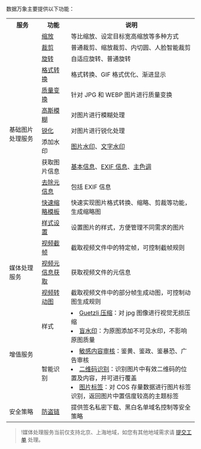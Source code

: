数据万象主要提供以下功能：

<table>
   <tr>
      <th>服务</td>
      <th>功能</td>
      <th>说明</td>
   </tr>
   <tr>
      <td rowspan=12>基础图片处理服务</td>
      <td><a href="https://cloud.tencent.com/document/product/460/36540">缩放</a></td>
      <td>等比缩放、设定目标宽高缩放等多种方式</td>
   </tr>
   <tr>
      <td><a href="https://cloud.tencent.com/document/product/460/36541">裁剪</a></td>
      <td>普通裁剪、缩放裁剪、内切圆、人脸智能裁剪</td>
   </tr>
   <tr>
      <td><a href="https://cloud.tencent.com/document/product/460/36542">旋转</a></td>
      <td>自适应旋转、普通旋转</td>
   </tr>
   <tr>
      <td><a href="https://cloud.tencent.com/document/product/460/36543">格式转换</a></td>
      <td>格式转换、GIF 格式优化、渐进显示</td>
   </tr>
   <tr>
      <td><a href="https://cloud.tencent.com/document/product/460/36544">质量变换</a></td>
      <td>针对 JPG 和 WEBP 图片进行质量变换</td>
   </tr>
   <tr>
      <td><a href="https://cloud.tencent.com/document/product/460/36545">高斯模糊</a></td>
      <td>对图片进行模糊处理</td>
   </tr>
   <tr>
      <td><a href="https://cloud.tencent.com/document/product/460/36546">锐化</a></td>
      <td>对图片进行锐化处理</td>
   </tr>
   <tr>
      <td>添加水印</td>
      <td><a href="https://cloud.tencent.com/document/product/460/6930">图片水印</a>、<a href="https://cloud.tencent.com/document/product/460/6951">文字水印</a></td>
   </tr>
   <tr>
      <td>获取图片信息</td>
      <td><a href="https://cloud.tencent.com/document/product/460/6927">基本信息</a>、<a href="https://cloud.tencent.com/document/product/460/6926">EXIF 信息</a>、<a href="https://cloud.tencent.com/document/product/460/6928">主色调</a></td>
   </tr>
   <tr>
      <td><a href="https://cloud.tencent.com/document/product/460/36547">去除元信息</a></td>
      <td>包括 EXIF 信息</td>
   </tr>
   <tr>
      <td><a href="https://cloud.tencent.com/document/product/460/6929">快速缩略模板</a></td>
      <td>快速实现图片格式转换、缩略、剪裁等功能，生成缩略图</td>
   </tr>
   <tr>
      <td><a href="https://cloud.tencent.com/document/product/460/6936">样式设置</a></td>
      <td>设置图片的样式，方便管理不同需求的图片</td>
   </tr>
   <tr>
      <td rowspan=3>媒体处理服务</td>
      <td><a href="https://cloud.tencent.com/document/product/460/38934">视频截帧</a></td>
      <td>截取视频文件中的特定帧，可控制截帧规则</td>
   </tr>
   <tr>
      <td><a href="https://cloud.tencent.com/document/product/460/38935">视频元信息获取</a></td>
      <td>获取视频文件的元信息</td>
   </tr>
   <tr>
      <td><a href="https://cloud.tencent.com/document/product/460/38932">视频转动图</a></td>
      <td>截取视频文件中的部分帧生成动图，可控制动图生成规则</td>
   </tr>
   <tr>
      <td rowspan=2>增值服务</td>
      <td>样式</td>
      <td><li><a href="https://cloud.tencent.com/document/product/460/31890">Guetzli 压缩</a>：对 jpg 图像进行视觉无损压缩<li><a href="https://cloud.tencent.com/document/product/460/19017">盲水印</a>：为原图添加不可见水印，不影响原图质量</td>
   </tr>
   <tr>
      <td>智能识别</td>
      <td><li><a href="https://cloud.tencent.com/document/product/460/6934">敏感内容审核</a>：鉴黄、鉴政、鉴暴恐、广告审核<li><a href="https://cloud.tencent.com/document/product/460/37512">二维码识别</a>：识别图片中有效二维码的位置及内容，并可进行覆盖<li><a href="https://cloud.tencent.com/document/product/460/39082">图片标签</a>：对 COS 存量数据进行图片标签识别，返回图片中置信度较高的主题标签</td>
   </tr>
   <tr>
      <td>安全策略</td>
      <td><a href="https://cloud.tencent.com/document/product/460/6937#.E9.98.B2.E7.9B.97.E9.93.BE.E8.AE.BE.E7.BD.AE">防盗链</a></td>
      <td>提供签名私密下载、黑白名单域名控制等安全策略</td>
   </tr>
</table>


>!媒体处理服务当前仅支持北京、上海地域，如您有其他地域需求请 [提交工单](https://console.cloud.tencent.com/workorder/category) 处理。
